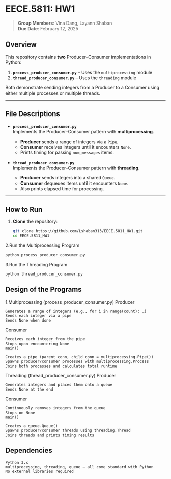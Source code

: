 # EECE.5811: HW1

> **Group Members**: Vina Dang, Layann Shaban  
> **Due Date**: February 12, 2025  

## Overview
This repository contains **two** Producer–Consumer implementations in Python:

1. **`process_producer_consumer.py`** – Uses the `multiprocessing` module  
2. **`thread_producer_consumer.py`** – Uses the `threading` module

Both demonstrate sending integers from a Producer to a Consumer using either multiple processes or multiple threads.

---

## File Descriptions

- **`process_producer_consumer.py`**  
  Implements the Producer–Consumer pattern with **multiprocessing**.  
  - **Producer** sends a range of integers via a `Pipe`.
  - **Consumer** receives integers until it encounters `None`.  
  - Prints timing for passing `num_messages` items.

- **`thread_producer_consumer.py`**  
  Implements the Producer–Consumer pattern with **threading**.  
  - **Producer** sends integers into a shared `Queue`.
  - **Consumer** dequeues items until it encounters `None`.
  - Also prints elapsed time for processing.

---

## How to Run

1. **Clone** the repository:
   ```bash
   git clone https://github.com/Lshaban313/EECE.5811_HW1.git
   cd EECE.5811_HW1

2.Run the Multiprocessing Program
```bash
python process_producer_consumer.py
```
3.Run the Threading Program

```
python thread_producer_consumer.py
```
## Design of the Programs

1.Multiprocessing (process_producer_consumer.py)
Producer
```
Generates a range of integers (e.g., for i in range(count): …)
Sends each integer via a pipe
Sends None when done
```

Consumer
```
Receives each integer from the pipe
Stops upon encountering None
main()

Creates a pipe (parent_conn, child_conn = multiprocessing.Pipe())
Spawns producer/consumer processes with multiprocessing.Process
Joins both processes and calculates total runtime
```
Threading (thread_producer_consumer.py)
Producer
```
Generates integers and places them onto a queue
Sends None at the end
```
Consumer
```
Continuously removes integers from the queue
Stops on None
main()

Creates a queue.Queue()
Spawns producer/consumer threads using threading.Thread
Joins threads and prints timing results
```
## Dependencies
```
Python 3.x
multiprocessing, threading, queue – all come standard with Python
No external libraries required

